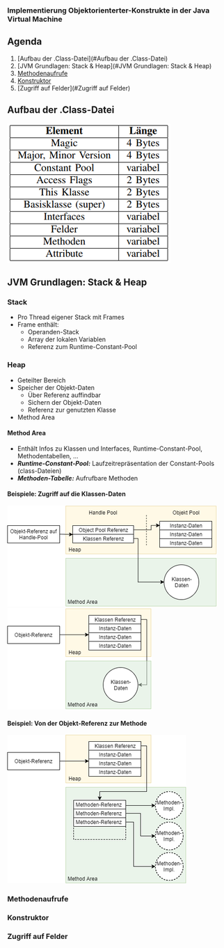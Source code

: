 ### Implementierung Objektorienterter-Konstrukte in der Java Virtual Machine


## Agenda
1. [Aufbau der .Class-Datei](#Aufbau der .Class-Datei)
2. [JVM Grundlagen: Stack & Heap](#JVM Grundlagen: Stack & Heap)
3. [Methodenaufrufe](#Methodenaufrufe)
4. [Konstruktor](#Konstruktor)
5. [Zugriff auf Felder](#Zugriff auf Felder)


## Aufbau der .Class-Datei

![](Grafiken/AufbauClassDatei.png)


## JVM Grundlagen: Stack & Heap


### Stack
- Pro Thread eigener Stack mit Frames
- Frame enthält:
  - Operanden-Stack
  - Array der lokalen Variablen
  - Referenz zum Runtime-Constant-Pool



### Heap

- Geteilter Bereich
- Speicher der Objekt-Daten
  - Über Referenz auffindbar
  - Sichern der Objekt-Daten
  - Referenz zur genutzten Klasse
- Method Area


#### Method Area

- Enthält Infos zu Klassen und Interfaces, Runtime-Constant-Pool, Methodentabellen, ...
- *__Runtime-Constant-Pool:__* Laufzeitrepräsentation der Constant-Pools (class-Dateien)
- *__Methoden-Tabelle:__* Aufrufbare Methoden



#### Beispiele: Zugriff auf die Klassen-Daten
![](Grafiken/ObjektReferenzKlasseVariante1.png)
![](Grafiken/ObjektReferenzKlasseVariante2.png)



#### Beispiel: Von der Objekt-Referenz zur Methode
![](Grafiken/LinkZurMethodenTabelle.png)




### Methodenaufrufe



### Konstruktor



### Zugriff auf Felder

